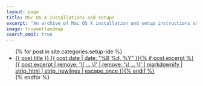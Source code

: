 ```yaml
---
layout: page
title: Mac OS X Installations and setups
excerpt: "An archive of Mac OS X installation and setup instructions sorted by date."
image: tropwetlandmap
search_omit: true
---
```


<ul class="post-list">
{% for post in site.categories.setup-ide %}
  <li><ide-setup><a href="{{ site.url }}{{ post.url }}">{{ post.title }} <span class="entry-date"><time datetime="{{ post.date | date_to_xmlschema }}">{{ post.date | date: "%B %d, %Y" }}</time></span>{% if post.excerpt %} <span class="excerpt">{{ post.excerpt | remove: '\[ ... \]' | remove: '\( ... \)' | markdownify | strip_html | strip_newlines | escape_once }}</span>{% endif %}</a></ide-setup></li>
{% endfor %}
</ul>
